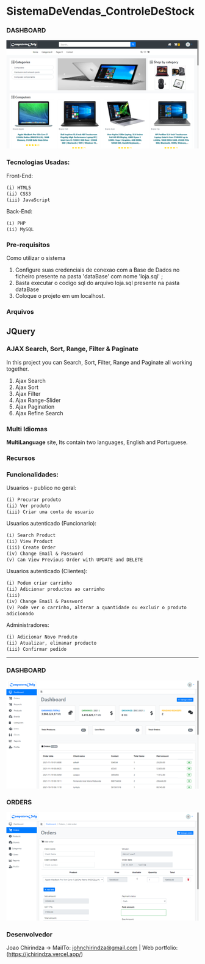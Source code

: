 # SistemaDeVendas_ControleDeStock

### DASHBOARD

![ecommerce-home](assests/images/app/ecom_home_page.png)

### Tecnologias Usadas:
Front-End:

	(i) HTML5
	(ii) CSS3
	(iii) JavaScript

Back-End:

	(i) PHP
	(ii) MySQL


### Pre-requisitos
Como utilizar o sistema

1. Configure suas credenciais de conexao com a Base de Dados no ficheiro presente na pasta 'dataBase' com nome 'loja.sql' ; <br />
2. Basta executar o codigo sql do arquivo loja.sql presente na pasta dataBase <br />
3. Coloque o projeto em um localhost.

### Arquivos

## JQuery

### AJAX Search, Sort, Range, Filter & Paginate

In this project you can Search, Sort, Filter, Range and Paginate all working together.

1. Ajax Search
2. Ajax Sort
3. Ajax Filter
4. Ajax Range-Slider
5. Ajax Pagination
6. Ajax Refine Search

### Multi Idiomas

**MultiLanguage** site, Its contain two languages, English and Portuguese. 


### Recursos

### Funcionalidades:
Usuarios - publico no geral:

	(i) Procurar produto
	(ii) Ver produto
	(iii) Criar uma conta de usuario

Usuarios autenticado (Funcionario):

	(i) Search Product
	(ii) View Product
	(iii) Create Order
	(iv) Change Email & Password
	(v) Can View Previous Order with UPDATE and DELETE

Usuarios autenticado (Clientes):

	(i) Podem criar carrinho
	(ii) Adicionar productos ao carrinho
	(iii) 
	(iv) Change Email & Password
	(v) Pode ver o carrinho, alterar a quantidade ou excluir o produto adicionado

Administradores:

	(i) Adicionar Novo Produto
	(ii) Atualizar, elimanar producto
	(iii) Confirmar pedido
	
__________________________

### DASHBOARD

![ecommerce-dashboard](assests/images/app/ecom_dashboard_page.png)

### ORDERS

![ecommerce-dashboard](assests/images/app/ecom_orders_page.png)

### Desenvolvedor

Joao Chirindza -> MailTo: johnchirindza@gmail.com | Web portfolio: (https://jchirindza.vercel.app/) 
